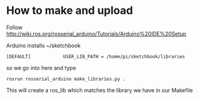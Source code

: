 # How to make and upload

Follow  http://wiki.ros.org/rosserial_arduino/Tutorials/Arduino%20IDE%20Setup

Arduino installs ~/sketchbook
```
[DEFAULT]            USER_LIB_PATH = /home/pi/sketchbook/libraries
```
so we go into here and type 
```
rosrun rosserial_arduino make_libraries.py .
```

This will create a ros_lib which matches the library we have in our Makefile
